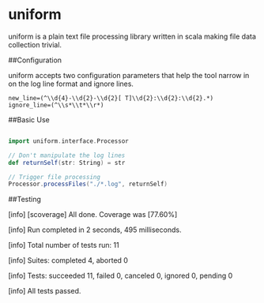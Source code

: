 uniform
====
uniform is a plain text file processing library written in scala making file data collection trivial.

##Configuration

uniform accepts two configuration parameters that help the tool narrow in on the log line format and ignore lines.

```
new_line=(^\\d{4}-\\d{2}-\\d{2}[ T]\\d{2}:\\d{2}:\\d{2}.*)
ignore_line=(^\\s*\\t*\\r*)

```


##Basic Use
```scala

import uniform.interface.Processor

// Don't manipulate the log lines
def returnSelf(str: String) = str

// Trigger file processing
Processor.processFiles("./*.log", returnSelf)

```

##Testing

[info] [scoverage] All done. Coverage was [77.60%]

[info] Run completed in 2 seconds, 495 milliseconds.

[info] Total number of tests run: 11

[info] Suites: completed 4, aborted 0

[info] Tests: succeeded 11, failed 0, canceled 0, ignored 0, pending 0

[info] All tests passed.
